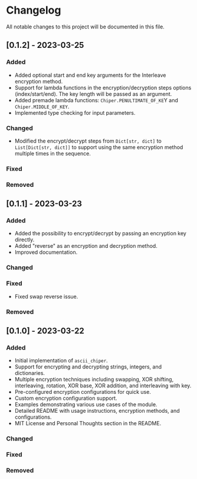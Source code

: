 # Changelog

All notable changes to this project will be documented in this file.

## [0.1.2] - 2023-03-25
### Added
- Added optional start and end key arguments for the Interleave encryption method.
- Support for lambda functions in the encryption/decryption steps options (index/start/end). The key length will be passed as an argument.
- Added premade lambda functions: `Chiper.PENULTIMATE_OF_KE`Y and `Chiper.MIDDLE_OF_KEY`.
- Implemented type checking for input parameters.

### Changed
- Modified the encrypt/decrypt steps from `Dict[str, dict]` to `List[Dict[str, dict]]` to support using the same encryption method multiple times in the sequence.

### Fixed

### Removed

## [0.1.1] - 2023-03-23
### Added
- Added the possibility to encrypt/decrypt by passing an encryption key directly.
- Added "reverse" as an encryption and decryption method.
- Improved documentation.

### Changed

### Fixed
- Fixed swap reverse issue.

### Removed

## [0.1.0] - 2023-03-22
### Added
- Initial implementation of `ascii_chiper`.
- Support for encrypting and decrypting strings, integers, and dictionaries.
- Multiple encryption techniques including swapping, XOR shifting, interleaving, rotation, XOR base, XOR addition, and interleaving with key.
- Pre-configured encryption configurations for quick use.
- Custom encryption configuration support.
- Examples demonstrating various use cases of the module.
- Detailed README with usage instructions, encryption methods, and configurations.
- MIT License and Personal Thoughts section in the README.

### Changed

### Fixed

### Removed
